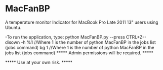 # MacFanBP
A temperature monitor Indicator for MacBook Pro Late 2011 13" users using Ubuntu.

-To run the application, type: 
    python MacFanBP.py
    --press CTRL+Z--
    disown -h %1        //Where 1 is the number of python MacFanBP in the jobs list  (jobs command)
    bg 1                //Where 1 is the number of python MacFanBP in the jobs list  (jobs command)
***** Admin permissions will be required. *****

***** Use at your own risk. *****

